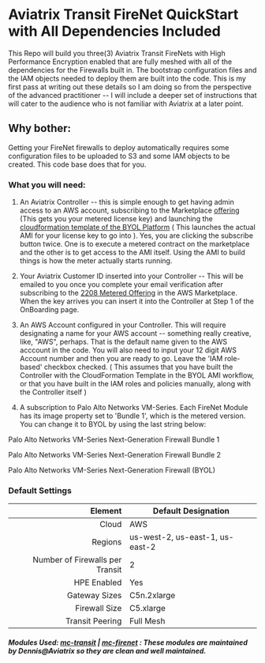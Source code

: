 # Aviatrix Transit FireNet QuickStart with All Dependencies Included 

This Repo will build you three(3) Aviatrix Transit FireNets with High Performance Encryption enabled that are fully meshed with all of the dependencies for the Firewalls built in. The bootstrap configuration files and the IAM objects needed to deploy them are built into the code. This is my first pass at writing out these details so I am doing so from the perspective of the advanced practitioner -- I will include a deeper set of instructions that will cater to the audience who is not familiar with Aviatrix at a later point. 

## Why bother: 

Getting your FireNet firewalls to deploy automatically requires some configuration files to be uploaded to S3 and some IAM objects to be created. This code base does that for you. 

### What you will need: 

1. An Aviatrix Controller -- this is simple enough to get having admin access to an AWS account, subscribing to the Marketplace [offering](https://aws.amazon.com/marketplace/pp/prodview-qzvzwigqw72ek?sr=0-3&ref_=beagle&applicationId=AWSMPContessa) (This gets you your metered license key) and launching the [cloudformation template of the BYOL Platform](https://aws.amazon.com/marketplace/pp/prodview-nsys2ingy6m3w?sr=0-2&ref_=beagle&applicationId=AWSMPContessa) ( This launches the actual AMI for your license key to go into ). Yes, you are clicking the subscribe button twice. One is to execute a metered contract on the marketplace and the other is to get access to the AMI itself. Using the AMI to build things is how the meter actually starts running. 

2. Your Aviatrix Customer ID inserted into your Controller -- This will be emailed to you once you complete your email verification after subscribing to the [2208 Metered Offering](https://aws.amazon.com/marketplace/pp/prodview-qzvzwigqw72ek?sr=0-3&ref_=beagle&applicationId=AWSMPContessa) in the AWS Marketplace. When the key arrives you can insert it into the Controller at Step 1 of the OnBoarding page. 

3. An AWS Account configured in your Controller. This will require designating a name for your AWS account -- something really creative, like, "AWS", perhaps. That is the default name given to the AWS acccount in the code. You will also need to input your 12 digit AWS Account number and then you are ready to go. Leave the 'IAM role-based' checkbox checked. ( This assumes that you have built the Controller with the CloudFormation Template in the BYOL AMI workflow, or that you have built in the IAM roles and policies manually, along with the Controller itself )

4. A subscription to Palo Alto Networks VM-Series. Each FireNet Module has its image property set to 'Bundle 1', which is the metered version. You can change it to BYOL by using the last string below: 

<p>Palo Alto Networks VM-Series Next-Generation Firewall Bundle 1</p>
<p>Palo Alto Networks VM-Series Next-Generation Firewall Bundle 2</p>
<p>Palo Alto Networks VM-Series Next-Generation Firewall (BYOL)</p>


### Default Settings 

| Element  | Default Designation  | 
|-----:|---------------|
|    Cloud |AWS        |
|  Regions    | us-west-2, us-east-1, us-east-2               |
|      Number of Firewalls per Transit| 2              |
| HPE Enabled| Yes |
|Gateway Sizes| C5n.2xlarge | 
|Firewall Size| C5.xlarge|
|Transit Peering| Full Mesh | 

##### Modules Used: [mc-transit](https://github.com/terraform-aviatrix-modules/terraform-aviatrix-mc-transit) | [mc-firenet](https://github.com/terraform-aviatrix-modules/terraform-aviatrix-mc-firenet) : These modules are maintained by Dennis@Aviatrix so they are clean and well maintained. 
